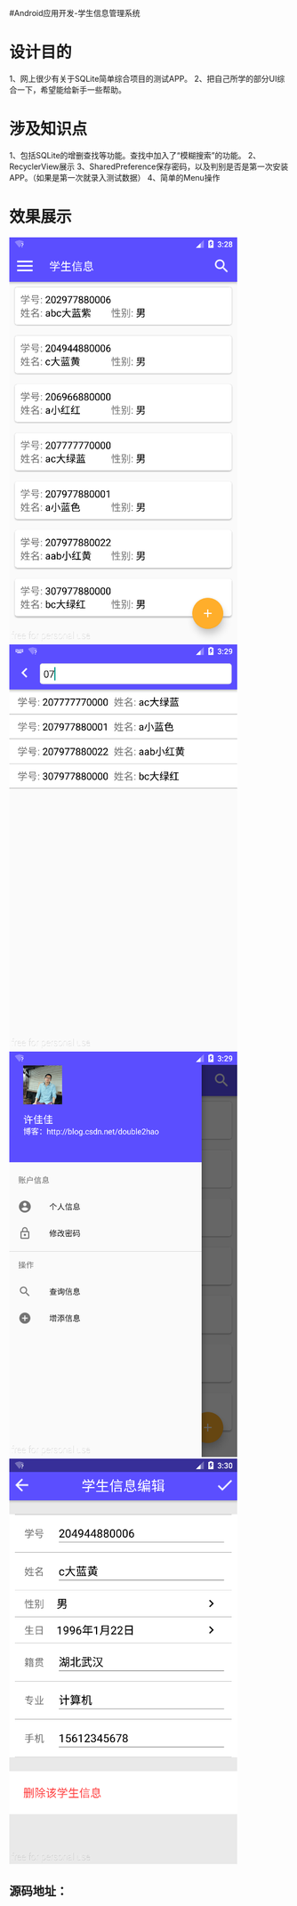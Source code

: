 #Android应用开发-学生信息管理系统
# 设计目的

1、网上很少有关于SQLite简单综合项目的测试APP。 2、把自己所学的部分UI综合一下，希望能给新手一些帮助。

# 涉及知识点

1、包括SQLite的增删查找等功能。查找中加入了“模糊搜索”的功能。 2、RecyclerView展示 3、SharedPreference保存密码，以及判别是否是第一次安装APP。（如果是第一次就录入测试数据） 4、简单的Menu操作

# 效果展示

<img src="https://raw.githubusercontent.com/Double2hao/xujiajia_blog/main/img/2560.png" alt="这里写图片描述"> <img src="https://raw.githubusercontent.com/Double2hao/xujiajia_blog/main/img/2561.png" alt="这里写图片描述"> <img src="https://raw.githubusercontent.com/Double2hao/xujiajia_blog/main/img/2562.png" alt="这里写图片描述"> <img src="https://raw.githubusercontent.com/Double2hao/xujiajia_blog/main/img/2563.png" alt="这里写图片描述">

## 源码地址：